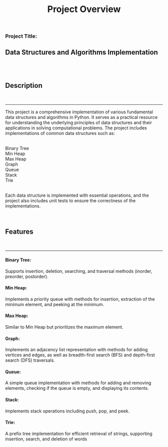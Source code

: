 <h1 align="center">Project Overview</h1><br>
<h3>Project Title:</h3> <h2>Data Structures and Algorithms Implementation</h2><br><br>
<h2>Description</h2><br><hr>
<p>This project is a comprehensive implementation of various fundamental data structures and algorithms in Python. It serves as a practical resource for understanding the underlying principles of data structures and their applications in solving computational problems. The project includes implementations of common data structures such as:</p><br>
Binary Tree<br>
Min Heap<br>
Max Heap<br>
Graph<br>
Queue<br>
Stack<br>
Trie<br>
<br>
<p>Each data structure is implemented with essential operations, and the project also includes unit tests to ensure the correctness of the implementations.</p><br>
<h2>Features</h2><br><hr>
<h4>Binary Tree:</h4> Supports insertion, deletion, searching, and traversal methods (inorder, preorder, postorder).<br>
<h4>Min Heap:</h4> Implements a priority queue with methods for insertion, extraction of the minimum element, and peeking at the minimum.<br>
<h4>Max Heap:</h4> Similar to Min Heap but prioritizes the maximum element.<br>
<h4>Graph:</h4> Implements an adjacency list representation with methods for adding vertices and edges, as well as breadth-first search (BFS) and depth-first search (DFS) traversals.<br>
<h4>Queue:</h4> A simple queue implementation with methods for adding and removing elements, checking if the queue is empty, and displaying its contents.<br>
<h4>Stack:</h4> Implements stack operations including push, pop, and peek.<br>
<h4>Trie:</h4> A prefix tree implementation for efficient retrieval of strings, supporting insertion, search, and deletion of words<br>


